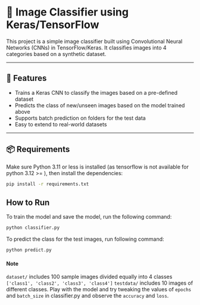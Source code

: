 # 🧠 Image Classifier using Keras/TensorFlow

This project is a simple image classifier built using Convolutional Neural Networks (CNNs) in TensorFlow/Keras. It classifies images into 4 categories based on a synthetic dataset.

---

## 🚀 Features

- Trains a Keras CNN to classify the images based on a pre-defined dataset
- Predicts the class of new/unseen images based on the model trained above
- Supports batch prediction on folders for the test data
- Easy to extend to real-world datasets

---

## 📦 Requirements

Make sure Python 3.11 or less is installed (as tensorflow is not available for python 3.12 >= ), then install the dependencies:

```bash
pip install -r requirements.txt
```
## How to Run

To train the model and save the model, run the following command:

```bash
python classifier.py
```

To predict the class for the test images, run following command:

```bash
python predict.py
```

#### Note

`dataset/` includes 100 sample images divided equally into 4 classes `['class1', 'class2', 'class3', 'class4']`
`testdata/` includes 10 images of different classes.
Play with the model and try tweaking the values of `epochs` and `batch_size` in classifier.py and observe the `accuracy` and `loss`.
